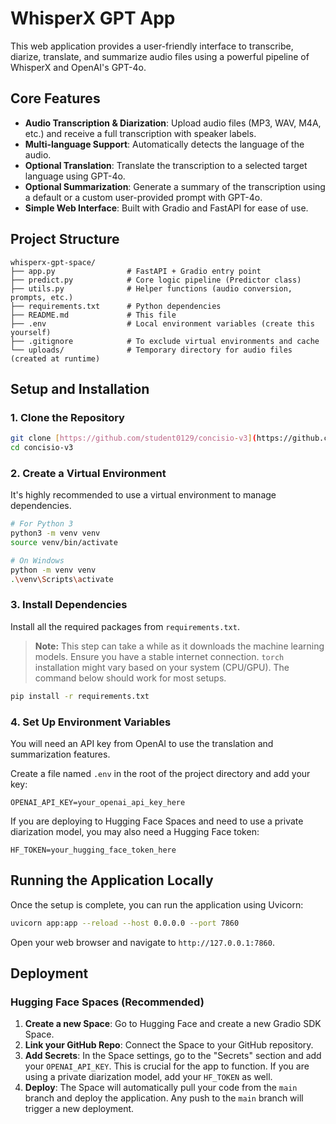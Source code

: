 # WhisperX GPT App

This web application provides a user-friendly interface to transcribe, diarize, translate, and summarize audio files using a powerful pipeline of WhisperX and OpenAI's GPT-4o.

## Core Features

* **Audio Transcription & Diarization**: Upload audio files (MP3, WAV, M4A, etc.) and receive a full transcription with speaker labels.
* **Multi-language Support**: Automatically detects the language of the audio.
* **Optional Translation**: Translate the transcription to a selected target language using GPT-4o.
* **Optional Summarization**: Generate a summary of the transcription using a default or a custom user-provided prompt with GPT-4o.
* **Simple Web Interface**: Built with Gradio and FastAPI for ease of use.

## Project Structure

```
whisperx-gpt-space/
├── app.py                # FastAPI + Gradio entry point
├── predict.py            # Core logic pipeline (Predictor class)
├── utils.py              # Helper functions (audio conversion, prompts, etc.)
├── requirements.txt      # Python dependencies
├── README.md             # This file
├── .env                  # Local environment variables (create this yourself)
├── .gitignore            # To exclude virtual environments and cache
└── uploads/              # Temporary directory for audio files (created at runtime)
```

## Setup and Installation

### 1. Clone the Repository

```bash
git clone [https://github.com/student0129/concisio-v3](https://github.com/student0129/concisio-v3)
cd concisio-v3
```

### 2. Create a Virtual Environment

It's highly recommended to use a virtual environment to manage dependencies.

```bash
# For Python 3
python3 -m venv venv
source venv/bin/activate

# On Windows
python -m venv venv
.\venv\Scripts\activate
```

### 3. Install Dependencies

Install all the required packages from `requirements.txt`.

> **Note:** This step can take a while as it downloads the machine learning models. Ensure you have a stable internet connection. `torch` installation might vary based on your system (CPU/GPU). The command below should work for most setups.

```bash
pip install -r requirements.txt
```

### 4. Set Up Environment Variables

You will need an API key from OpenAI to use the translation and summarization features.

Create a file named `.env` in the root of the project directory and add your key:

```
OPENAI_API_KEY=your_openai_api_key_here
```

If you are deploying to Hugging Face Spaces and need to use a private diarization model, you may also need a Hugging Face token:

```
HF_TOKEN=your_hugging_face_token_here
```

## Running the Application Locally

Once the setup is complete, you can run the application using Uvicorn:

```bash
uvicorn app:app --reload --host 0.0.0.0 --port 7860
```

Open your web browser and navigate to `http://127.0.0.1:7860`.

## Deployment

### Hugging Face Spaces (Recommended)

1. **Create a new Space**: Go to Hugging Face and create a new Gradio SDK Space.
2. **Link your GitHub Repo**: Connect the Space to your GitHub repository.
3. **Add Secrets**: In the Space settings, go to the "Secrets" section and add your `OPENAI_API_KEY`. This is crucial for the app to function. If you are using a private diarization model, add your `HF_TOKEN` as well.
4. **Deploy**: The Space will automatically pull your code from the `main` branch and deploy the application. Any push to the `main` branch will trigger a new deployment.
